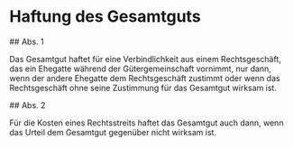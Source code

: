 # Haftung des Gesamtguts



\#\# Abs. 1

 Das Gesamtgut haftet für eine Verbindlichkeit aus einem Rechtsgeschäft, das ein Ehegatte während der Gütergemeinschaft vornimmt, nur dann, wenn der andere Ehegatte dem Rechtsgeschäft zustimmt oder wenn das Rechtsgeschäft ohne seine Zustimmung für das Gesamtgut wirksam ist.

\#\# Abs. 2

 Für die Kosten eines Rechtsstreits haftet das Gesamtgut auch dann, wenn das Urteil dem Gesamtgut gegenüber nicht wirksam ist. 

